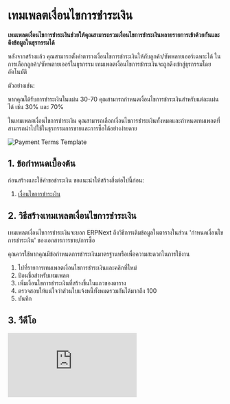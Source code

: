 <!-- add-breadcrumbs -->
# เทมเพลตเงื่อนไขการชำระเงิน

**เทมเพลตเงื่อนไขการชำระเงินช่วยให้คุณสามารถรวมเงื่อนไขการชำระเงินหลายรายการเข้าด้วยกันและดึงข้อมูลในธุรกรรมได้**

หลังจากสร้างแล้ว คุณสามารถตั้งค่าตารางเงื่อนไขการชำระเงินให้กับลูกค้า/ซัพพลายเออร์เฉพาะได้ ในการเลือกลูกค้า/ซัพพลายเออร์ในธุรกรรม เทมเพลตเงื่อนไขการชำระเงินจะถูกดึงเข้าสู่ธุรกรรมโดยอัตโนมัติ

ตัวอย่างเช่น:

หากคุณได้รับการชำระเงินในแผ่น 30-70 คุณสามารถกำหนดเงื่อนไขการชำระเงินสำหรับแต่ละแผ่นได้ เช่น 30% และ 70%

ในเทมเพลตเงื่อนไขการชำระเงิน คุณสามารถเลือกเงื่อนไขการชำระเงินทั้งหมดและกำหนดเทมเพลตที่สามารถนำไปใช้ในธุรกรรมการขายและการซื้อได้อย่างง่ายดาย

![Payment Terms Template](/docs/assets/img/accounts/payment-terms-template.png)

## 1. ข้อกำหนดเบื้องต้น
ก่อนสร้างและใช้คำขอชำระเงิน ขอแนะนำให้สร้างสิ่งต่อไปนี้ก่อน:

1. [เงื่อนไขการชำระเงิน](/docs/user/manual/th/accounts/payment-terms)

## 2. วิธีสร้างเทมเพลตเงื่อนไขการชำระเงิน

เทมเพลตเงื่อนไขการชำระเงินจะบอก ERPNext ถึงวิธีการเติมข้อมูลในตารางในส่วน 'กำหนดเงื่อนไขการชำระเงิน' ของเอกสารการขาย/การซื้อ

คุณควรใช้หากคุณมีข้อกำหนดการชำระเงินมาตรฐานหรือเพื่อความสะดวกในการใช้งาน

1. ไปที่รายการเทมเพลตเงื่อนไขการชำระเงินและคลิกที่ใหม่
1. ป้อนชื่อสำหรับเทมเพลต
1. เพิ่มเงื่อนไขการชำระเงินที่สร้างขึ้นในแถวของตาราง
1. ตรวจสอบให้แน่ใจว่าส่วนใบแจ้งหนี้ทั้งหมดรวมกันได้มากถึง 100
1. บันทึก

## 3. วีดีโอ

<div class="embed-container">
    <iframe src="https://www.youtube.com/embed/Z91oWYJx6yA?rel=0" frameborder="0" allow="autoplay; encrypted-media" allowfullscreen></iframe>
</div>